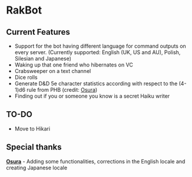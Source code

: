 # RakBot

## Current Features

- Support for the bot having different language for command outputs on every server. (Currently supported: English (UK, US and AU), Polish, Silesian and Japanese)
- Waking up that one friend who hibernates on VC
- Crabsweeper on a text channel
- Dice rolls
- Generate D&D 5e character statistics according with respect to the (4-1)d6 rule from PHB (credit: [Osura](https://github.com/0sura))
- Finding out if you or someone you know is a secret Haiku writer

## TO-DO

- Move to Hikari

## Special thanks

**[Osura](https://github.com/0sura)** - Adding some functionalities, corrections in the English locale and creating Japanese locale
